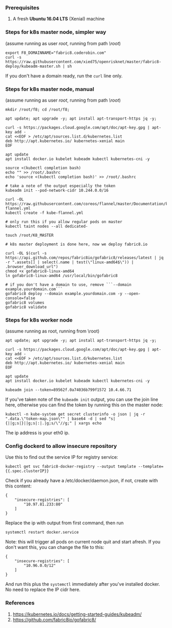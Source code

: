 ### Prerequisites

1. A fresh **Ubuntu 16.04 LTS** (Xenial) machine

### Steps for k8s master node, simpler way
(assume running as user *root*, running from path *\root*)
```
export F8_DOMAINNAME="fabric8.coderobin.com"
curl -s https://raw.githubusercontent.com/xied75/openrisknet/master/fabric8-deploy/kubeadm-master.sh | sh
```
If you don't have a domain ready, run the ```curl``` line only.

### Steps for k8s master node, manual

(assume running as user *root*, running from path *\root*)
```
mkdir /root/f8; cd /root/f8;

apt update; apt upgrade -y; apt install apt-transport-https jq -y;

curl -s https://packages.cloud.google.com/apt/doc/apt-key.gpg | apt-key add -
cat <<EOF > /etc/apt/sources.list.d/kubernetes.list
deb http://apt.kubernetes.io/ kubernetes-xenial main
EOF

apt update
apt install docker.io kubelet kubeadm kubectl kubernetes-cni -y

source <(kubectl completion bash)
echo "" >> /root/.bashrc
echo 'source <(kubectl completion bash)' >> /root/.bashrc

# take a note of the output especially the token
kubeadm init --pod-network-cidr 10.244.0.0/16

curl -OL https://raw.githubusercontent.com/coreos/flannel/master/Documentation/kube-flannel.yml
kubectl create -f kube-flannel.yml

# only run this if you allow regular pods on master
kubectl taint nodes --all dedicated-

touch /root/K8_MASTER

# k8s master deployment is done here, now we deploy fabric8.io

curl -OL $(curl -s https://api.github.com/repos/fabric8io/gofabric8/releases/latest | jq -r ".assets[] | select(.name | test(\"linux-amd64$\")) | .browser_download_url")
chmod +x gofabric8-linux-amd64
ln gofabric8-linux-amd64 /usr/local/bin/gofabric8

# if you don't have a domain to use, remove ```--domain example.yourdomain.com```
gofabric8 deploy --domain example.yourdomain.com -y --open-console=false
gofabric8 volumes
gofabric8 validate
```

### Steps for k8s worker node
(assume running as root, running from \root)
```
apt update; apt upgrade -y; apt install apt-transport-https jq -y;

curl -s https://packages.cloud.google.com/apt/doc/apt-key.gpg | apt-key add -
cat <<EOF > /etc/apt/sources.list.d/kubernetes.list
deb http://apt.kubernetes.io/ kubernetes-xenial main
EOF

apt update
apt install docker.io kubelet kubeadm kubectl kubernetes-cni -y

kubeadm join --token=89562f.0a74036b799f1572 10.4.66.71
```
If you've taken note of the ```kubeadm init``` output, you can use the join line here, otherwise you can find the token by running this on the master node:
```
kubectl -n kube-system get secret clusterinfo -o json | jq -r ".data.\"token-map.json\"" | base64 -d | sed "s|{||g;s|}||g;s|:|.|g;s/\"//g;" | xargs echo
```
The ip address is your eth0 ip.

### Config dockerd to allow insecure repository

Use this to find out the service IP for registry service:
```
kubectl get svc fabric8-docker-registry --output template --template={{.spec.clusterIP}}
```

Check if you already have a /etc/docker/daemon.json, if not, create with this content:

```
{
    "insecure-registries": [
        "10.97.81.233:80"
    ]
}
```
Replace the ip with output from first command, then run
```
systemctl restart docker.service
```
Note: this will trigger all pods on current node quit and start afresh. If you don't want this, you can change the file to this:
```
{
    "insecure-registries": [
        "10.96.0.0/12"
    ]
}
```
And run this plus the ```systemctl``` immediately after you've installed docker. No need to replace the IP cidr here.

### References

1. https://kubernetes.io/docs/getting-started-guides/kubeadm/
2. https://github.com/fabric8io/gofabric8/
